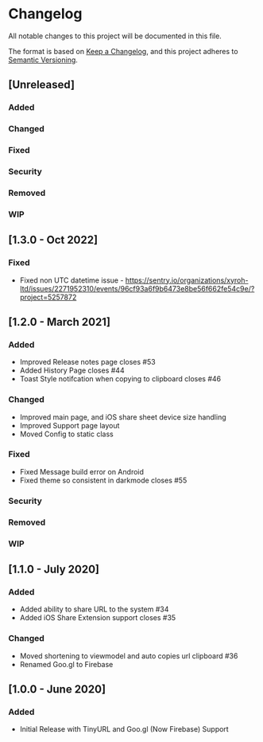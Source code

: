 # Changelog
All notable changes to this project will be documented in this file.

The format is based on [Keep a Changelog](https://keepachangelog.com/en/1.0.0/),
and this project adheres to [Semantic Versioning](https://semver.org/spec/v2.0.0.html).

## [Unreleased]
### Added
### Changed
### Fixed
### Security
### Removed
### WIP

## [1.3.0 - Oct 2022]
### Fixed
- Fixed non UTC datetime issue - https://sentry.io/organizations/xyroh-ltd/issues/2271952310/events/96cf93a6f9b6473e8be56f662fe54c9e/?project=5257872

## [1.2.0 - March 2021]
### Added
- Improved Release notes page closes #53
- Added History Page closes #44
- Toast Style notifcation when copying to clipboard closes #46
### Changed
- Improved main page, and iOS share sheet device size handling
- Improved Support page layout
- Moved Config to static class
### Fixed
- Fixed Message build error on Android
- Fixed theme so consistent in darkmode closes #55
### Security
### Removed
### WIP
    

## [1.1.0 - July 2020]
### Added
- Added ability to share URL to the system #34
- Added iOS Share Extension support closes #35
### Changed
- Moved shortening to viewmodel and auto copies url clipboard #36
- Renamed Goo.gl to Firebase

## [1.0.0 - June 2020]
### Added
- Initial Release with TinyURL and Goo.gl (Now Firebase) Support

